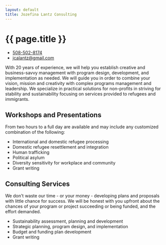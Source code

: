 ```yaml
---
layout: default
title: Jozefina Lantz Consulting
---
```


# {{ page.title }}

* [508-502-8174](tel:508-502-8174)
* [jcalantz@gmail.com](mailto:jcalantz@gmail.com)

With 20 years of experience, we will help you establish creative and
business-savvy management with program design, development, and implementation
as needed. We will guide you in order to combine your vision, mission and
creativity with complex programs management and leadership. We specialize in
practical solutions for non-profits in striving for stability and sustainability
focusing on services provided to refugees and immigrants.

## Workshops and Presentations

From two hours to a full day are available and may
include any customized combination of the following:

* International and domestic refugee processing
* Domestic refugee resettlement and integration
* Human trafficking
* Political asylum
* Diversity sensitivity for workplace and community
* Grant writing

## Consulting Services

We don't waste our time - or your money - developing plans and proposals with
little chance for success. We will be honest with you upfront about the chances
of your program or project succeeding or being funded, and the effort demanded.

* Sustainability assessment, planning and development
* Strategic planning, program design, and implementation
* Budget and funding plan development
* Grant writing
